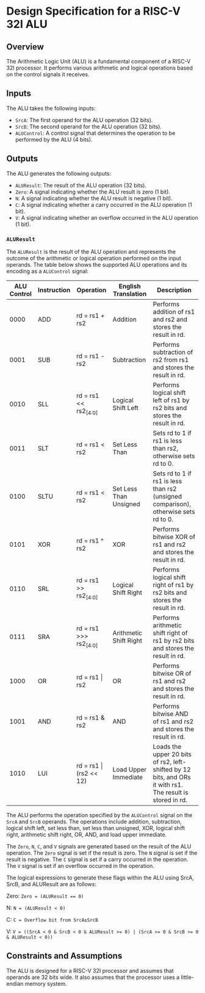 # Design Specification for a RISC-V 32I ALU

## Overview

The Arithmetic Logic Unit (ALU) is a fundamental component of a RISC-V 32I processor. It performs various arithmetic and logical operations based on the control signals it receives.

## Inputs

The ALU takes the following inputs:

- `SrcA`: The first operand for the ALU operation (32 bits).
- `SrcB`: The second operand for the ALU operation (32 bits).
- `ALUControl`: A control signal that determines the operation to be performed by the ALU (4 bits).

## Outputs

The ALU generates the following outputs:

- `ALUResult`: The result of the ALU operation (32 bits).
- `Zero`: A signal indicating whether the ALU result is zero (1 bit).
- `N`: A signal indicating whether the ALU result is negative (1 bit).
- `C`: A signal indicating whether a carry occurred in the ALU operation (1 bit).
- `V`: A signal indicating whether an overflow occurred in the ALU operation (1 bit).

### `ALUResult`

The `ALUResult` is the result of the ALU operation and represents the outcome of the arithmetic or logical operation performed on the input operands. The table below shows the supported ALU operations and its encoding as a `ALUControl` signal:

| ALU Control | Instruction | Operation              | English Translation | Description                                                     |
|-------------|-------------|------------------------|---------------------|-----------------------------------------------------------------|
| 0000        | ADD         | rd = rs1 + rs2         | Addition            | Performs addition of rs1 and rs2 and stores the result in rd.    |
| 0001        | SUB         | rd = rs1 - rs2         | Subtraction         | Performs subtraction of rs2 from rs1 and stores the result in rd.|
| 0010        | SLL         | rd = rs1 << rs2<sub>[4:0]</sub>         | Logical Shift Left  | Performs logical shift left of rs1 by rs2 bits and stores the result in rd. |
| 0011        | SLT         | rd = rs1 < rs2         | Set Less Than       | Sets rd to 1 if rs1 is less than rs2, otherwise sets rd to 0.    |
| 0100        | SLTU        | rd = rs1 < rs2         | Set Less Than Unsigned | Sets rd to 1 if rs1 is less than rs2 (unsigned comparison), otherwise sets rd to 0. |
| 0101        | XOR         | rd = rs1 ^ rs2         | XOR                 | Performs bitwise XOR of rs1 and rs2 and stores the result in rd.|
| 0110        | SRL         | rd = rs1 >> rs2<sub>[4:0]</sub>        | Logical Shift Right | Performs logical shift right of rs1 by rs2 bits and stores the result in rd. |
| 0111        | SRA         | rd = rs1 >>> rs2<sub>[4:0]</sub>         | Arithmetic Shift Right | Performs arithmetic shift right of rs1 by rs2 bits and stores the result in rd. |
| 1000        | OR          | rd = rs1 \| rs2        | OR                  | Performs bitwise OR of rs1 and rs2 and stores the result in rd. |
| 1001        | AND         | rd = rs1 & rs2         | AND                 | Performs bitwise AND of rs1 and rs2 and stores the result in rd. |
| 1010        | LUI         | rd = rs1 \| (rs2 << 12) | Load Upper Immediate | Loads the upper 20 bits of rs2, left-shifted by 12 bits, and ORs it with rs1. The result is stored in rd. |

The ALU performs the operation specified by the `ALUControl` signal on the `SrcA` and `SrcB` operands. The operations include addition, subtraction, logical shift left, set less than, set less than unsigned, XOR, logical shift right, arithmetic shift right, OR, AND, and load upper immediate.

The `Zero`, `N`, `C`, and `V` signals are generated based on the result of the ALU operation. The `Zero` signal is set if the result is zero. The `N` signal is set if the result is negative. The `C` signal is set if a carry occurred in the operation. The `V` signal is set if an overflow occurred in the operation.


The logical expressions to generate these flags within the ALU using SrcA, SrcB, and ALUResult are as follows:

Zero: `Zero = (ALUResult == 0)`

N: `N = (ALUResult < 0)`

C: `C = Overflow bit from SrcA±SrcB`

V: `V = ((SrcA < 0 & SrcB < 0 & ALUResult >= 0) | (SrcA >= 0 & SrcB >= 0 & ALUResult < 0))`



## Constraints and Assumptions

The ALU is designed for a RISC-V 32I processor and assumes that operands are 32 bits wide. It also assumes that the processor uses a little-endian memory system.
